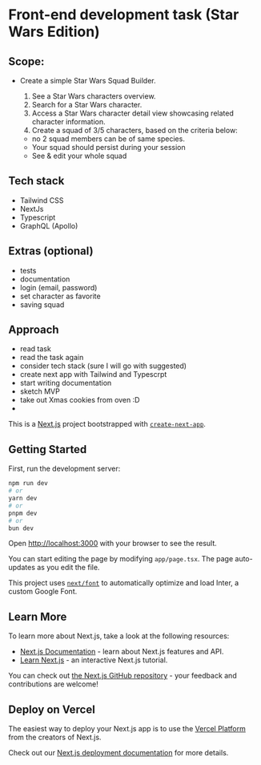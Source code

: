 # Front-end development task (Star Wars Edition)

## Scope:

- Create a simple Star Wars Squad Builder.

  1. See a Star Wars characters overview.
  2. Search for a Star Wars character.
  3. Access a Star Wars character detail view showcasing related character information.
  4. Create a squad of 3/5 characters, based on the criteria below:

  - no 2 squad members can be of same species.
  - Your squad should persist during your session
  - See & edit your whole squad

## Tech stack

- Tailwind CSS
- NextJs
- Typescript
- GraphQL (Apollo)

## Extras (optional)

- tests
- documentation
- login (email, password)
- set character as favorite
- saving squad

## Approach

- read task
- read the task again
- consider tech stack (sure I will go with suggested)
- create next app with Tailwind and Typescrpt
- start writing documentation
- sketch MVP
- take out Xmas cookies from oven :D
-

This is a [Next.js](https://nextjs.org/) project bootstrapped with [`create-next-app`](https://github.com/vercel/next.js/tree/canary/packages/create-next-app).

## Getting Started

First, run the development server:

```bash
npm run dev
# or
yarn dev
# or
pnpm dev
# or
bun dev
```

Open [http://localhost:3000](http://localhost:3000) with your browser to see the result.

You can start editing the page by modifying `app/page.tsx`. The page auto-updates as you edit the file.

This project uses [`next/font`](https://nextjs.org/docs/basic-features/font-optimization) to automatically optimize and load Inter, a custom Google Font.

## Learn More

To learn more about Next.js, take a look at the following resources:

- [Next.js Documentation](https://nextjs.org/docs) - learn about Next.js features and API.
- [Learn Next.js](https://nextjs.org/learn) - an interactive Next.js tutorial.

You can check out [the Next.js GitHub repository](https://github.com/vercel/next.js/) - your feedback and contributions are welcome!

## Deploy on Vercel

The easiest way to deploy your Next.js app is to use the [Vercel Platform](https://vercel.com/new?utm_medium=default-template&filter=next.js&utm_source=create-next-app&utm_campaign=create-next-app-readme) from the creators of Next.js.

Check out our [Next.js deployment documentation](https://nextjs.org/docs/deployment) for more details.
